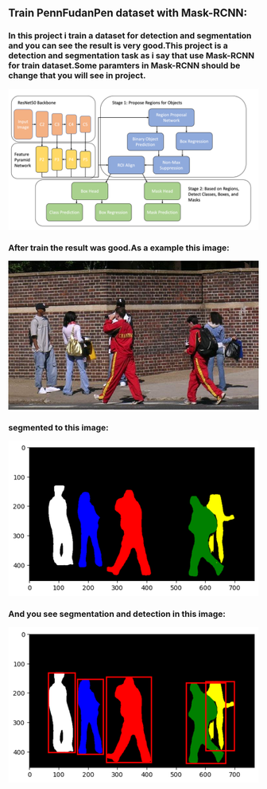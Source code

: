 <h2>Train PennFudanPen dataset with Mask-RCNN:</h2>
<h3>In this project i train a dataset for detection and segmentation and you can see the result is very good.This project is a detection and segmentation task as i say that use Mask-RCNN for train dataset.Some paramters in Mask-RCNN should be change that you will see in project.</h3>
<img src='https://github.com/ahmadrezabaqerzade/PennFudanPen/blob/main/image/Mask-RCNN%20structure.png'>
<h3>After train the result was good.As a example this image:</h3>
<img src='https://github.com/ahmadrezabaqerzade/PennFudanPen/blob/main/image/sample.png'>
<h3>segmented to this image:</h3>
<img src='https://github.com/ahmadrezabaqerzade/PennFudanPen/blob/main/image/segmentation.png'>
<h3>And you see segmentation and detection in this image:</h3>
<img src='https://github.com/ahmadrezabaqerzade/PennFudanPen/blob/main/image/seg-det.png'>
